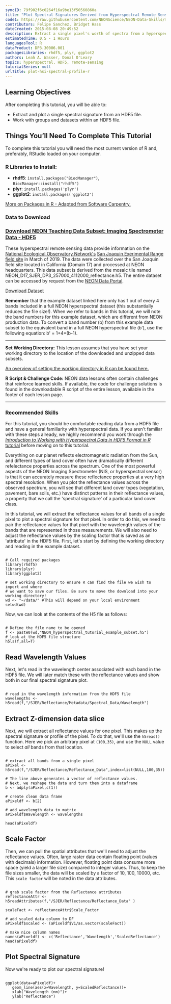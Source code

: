 ```yaml
---
syncID: 79f902f6c0264f16a9be13f50560860a
title: "Plot Spectral Signatures Derived from Hyperspectral Remote Sensing Data in HDF5 Format in R"
code1: https://raw.githubusercontent.com/NEONScience/NEON-Data-Skills/main/tutorials/AOP/Hyperspectral/Plot-Hyperspectral-Spectra/Plot-Hyperspectral-Spectra.R
contributors: Felipe Sanchez, Bridget Hass
dateCreated: 2015-08-08 20:49:52
description: Extract a single pixel's worth of spectra from a hyperspectral dataset stored in HDF5 format in R. Visualize the spectral signature.
estimatedTime: 0.5 - 1 Hours
languagesTool: R
dataProduct: DP3.30006.001
packagesLibraries: rhdf5, plyr, ggplot2
authors: Leah A. Wasser, Donal O'Leary
topics: hyperspectral, HDF5, remote-sensing
tutorialSeries: null
urlTitle: plot-hsi-spectral-profile-r
---
```


<div id="ds-objectives" markdown="1">

## Learning Objectives
After completing this tutorial, you will be able to:

* Extract and plot a single spectral signature from an HDF5 file.
* Work with groups and datasets within an HDF5 file.


## Things You’ll Need To Complete This Tutorial
To complete this tutorial you will need the most current version of R and, 
preferably, RStudio loaded on your computer.

### R Libraries to Install:

* **rhdf5**: `install.packages("BiocManager")`, `BiocManager::install("rhdf5")`
* **plyr**: `install.packages('plyr')`
* **ggplot2**: `install.packages('ggplot2')`

<a href="https://www.neonscience.org/packages-in-r" target="_blank"> More on Packages in
 R - Adapted from Software Carpentry.</a>


### Data to Download
<h3><a href="https://ndownloader.figshare.com/files/21754221">
Download NEON Teaching Data Subset: Imaging Spectrometer Data - HDF5 </a></h3>

These hyperspectral remote sensing data provide information on the
<a href="https://www.neonscience.org/" target="_blank"> National Ecological Observatory Network's</a> 
<a href="https://www.neonscience.org/field-sites/field-sites-map/SJER" target="_blank" > San Joaquin 
Exerimental Range field site</a> in March of 2019.
The data were collected over the San Joaquin field site located in California 
(Domain 17) and processed at NEON headquarters. This data subset is derived from 
the mosaic tile named NEON_D17_SJER_DP3_257000_4112000_reflectance.h5. 
The entire dataset can be accessed by request from the 
<a href="http://data.neonscience.org" target="_blank"> NEON Data Portal</a>.

<a href="https://ndownloader.figshare.com/files/21754221" class="link--button link--arrow">
Download Dataset</a>

**Remember** that the example dataset linked here only has 1 out of every 4 bands
included in a full NEON hyperspectral dataset (this substantially reduces the file 
size!). When we refer to bands in this tutorial, we will note the band numbers for 
this example dataset, which are different from NEON production data. To convert 
a band number (b) from this example data subset to the equivalent band in a full 
NEON hyperspectral file (b'), use the following equation: b' = 1+4*(b-1).





***
**Set Working Directory:** This lesson assumes that you have set your working 
directory to the location of the downloaded and unzipped data subsets. 

<a href="https://www.neonscience.org/set-working-directory-r" target="_blank"> An overview
of setting the working directory in R can be found here.</a>

**R Script & Challenge Code:** NEON data lessons often contain challenges that reinforce 
learned skills. If available, the code for challenge solutions is found in the
downloadable R script of the entire lesson, available in the footer of each lesson page.


***
### Recommended Skills

For this tutorial, you should be comfortable reading data from a HDF5 file and 
have a general familiarity with hyperspectral data. If you aren't familiar with 
these steps already, we highly recommend you work through the 
<a href="https://www.neonscience.org/hsi-hdf5-r" target="_blank"> 
*Introduction to Working with Hyperspectral Data in HDF5 Format in R* tutorial</a>
before moving on to this tutorial.

</div> 

Everything on our planet reflects electromagnetic radiation from the Sun, and 
different types of land cover often have dramatically different refelectance 
properties across the spectrum. One of the most powerful aspects of the NEON 
Imaging Spectrometer (NIS, or hyperspectral sensor) is that it can 
accurately measure these reflectance properties at a very high spectral resolution. 
When you plot the reflectance values across the observed spectrum, you will see 
that different land cover types (vegetation, pavement, bare soils, etc.) have 
distinct patterns in their reflectance values, a property that we call the 
'spectral signature' of a particular land cover class. 

In this tutorial, we will extract the reflectance values for all bands of a
single pixel to plot a spectral signature for that pixel. In order to do this, 
we need to pair the reflectance values for that pixel with the wavelength values 
of the bands that are represented in those measurements. We will also need to 
adjust the reflectance values by the scaling factor that is saved as an 
'attribute' in the HDF5 file. First, let's start by defining the working 
directory and reading in the example dataset.

```{r call-libraries, results="hide" }

# Call required packages
library(rhdf5)
library(plyr)
library(ggplot2)

# set working directory to ensure R can find the file we wish to import and where
# we want to save our files. Be sure to move the download into your working directory!
wd <- "~/data/" #This will depend on your local environment
setwd(wd)

```

Now, we can look at the contents of the H5 file as follows:

```{r open-H5-file }

# Define the file name to be opened
f <- paste0(wd,"NEON_hyperspectral_tutorial_example_subset.h5")
# look at the HDF5 file structure 
h5ls(f,all=T) 

```


## Read Wavelength Values

Next, let's read in the wavelength center associated with each band in the HDF5 
file. We will later match these with the reflectance values and show both in 
our final spectral signature plot.

```{r read-band-wavelengths }

# read in the wavelength information from the HDF5 file
wavelengths <- h5read(f,"/SJER/Reflectance/Metadata/Spectral_Data/Wavelength")

```


## Extract Z-dimension data slice

Next, we will extract all reflectance values for one pixel. This makes up the 
spectral signature or profile of the pixel. To do that, we'll use the `h5read()` 
function. Here we pick an arbitrary pixel at `(100,35)`, and use the `NULL` 
value to select *all* bands from that location.

```{r extract-spectra }

# extract all bands from a single pixel
aPixel <- h5read(f,"/SJER/Reflectance/Reflectance_Data",index=list(NULL,100,35))

# The line above generates a vector of reflectance values.
# Next, we reshape the data and turn them into a dataframe
b <- adply(aPixel,c(1))

# create clean data frame
aPixeldf <- b[2]

# add wavelength data to matrix
aPixeldf$Wavelength <- wavelengths

head(aPixeldf)

```

## Scale Factor

Then, we can pull the spatial attributes that we'll need to adjust the reflectance 
values. Often, large raster data contain floating point (values with decimals) information.
However, floating point data consume more space (yield a larger file size) compared
to integer values. Thus, to keep the file sizes smaller, the data will be scaled
by a factor of 10, 100, 10000, etc. This `scale factor` will be noted in the data attributes.

```{r pull-scale-factor }

# grab scale factor from the Reflectance attributes
reflectanceAttr <- h5readAttributes(f,"/SJER/Reflectance/Reflectance_Data" )

scaleFact <- reflectanceAttr$Scale_Factor

# add scaled data column to DF
aPixeldf$scaled <- (aPixeldf$V1/as.vector(scaleFact))

# make nice column names
names(aPixeldf) <- c('Reflectance','Wavelength','ScaledReflectance')
head(aPixeldf)

```

## Plot Spectral Signature

Now we're ready to plot our spectral signature!

```{r plot-spectra, fig.width=9, fig.height=6, fig.cap="Spectral signature plot with wavelength in nanometers on the x-axis and reflectance on the y-axis."}

ggplot(data=aPixeldf)+
   geom_line(aes(x=Wavelength, y=ScaledReflectance))+
   xlab("Wavelength (nm)")+
   ylab("Reflectance")

```

